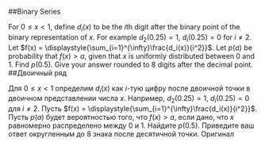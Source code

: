 ##Binary Series

For $0 \le x \lt 1$, define $d_i(x)$ to be the $i$th digit after the binary point of the binary representation of $x$.
For example $d_2(0.25) = 1$, $d_i(0.25) = 0$ for $i \ne 2$.
Let $f(x) = \displaystyle{\sum_{i=1}^{\infty}\frac{d_i(x)}{i^2}}$.
Let $p(a)$ be probability that $f(x) \gt a$, given that $x$ is uniformly distributed between 0 and 1.
Find $p(0.5)$. Give your answer rounded to 8 digits after the decimal point.
##Двоичный ряд

Для $0 \le x \lt 1$ определим $d_i(x)$ как $i$-тую цифру после двоичной точки в двоичном представлении числа $x$.
Например, $d_2(0.25) = 1$, $d_i(0.25) = 0$ для $i \ne 2$.
Пусть $f(x) = \displaystyle{\sum_{i=1}^{\infty}\frac{d_i(x)}{i^2}}$.
Пусть $p(a)$ будет вероятностью того, что $f(x) \gt a$, если дано, что $x$ равномерно распределено между 0 и 1.
Найдите $p(0.5)$. Приведите ваш ответ округленным до 8 знака после десятичной точки.
Оригинал
